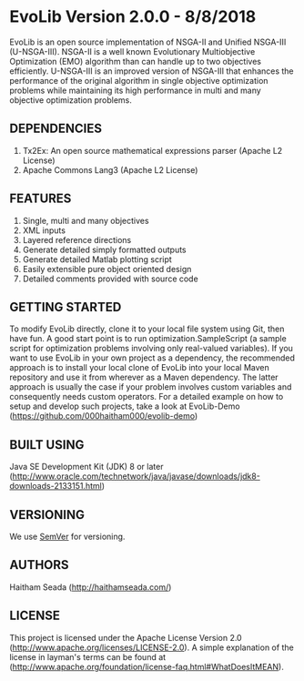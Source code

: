 # EvoLib Version 2.0.0 - 8/8/2018
EvoLib is an open source implementation of NSGA-II and Unified NSGA-III
(U-NSGA-III). NSGA-II is a well known Evolutionary Multiobjective Optimization (EMO) algorithm
than can handle up to two objectives efficiently.
U-NSGA-III is an improved version of NSGA-III that enhances the performance of the original
algorithm in single objective optimization problems while maintaining its high
performance in multi and many objective optimization problems.

## DEPENDENCIES
1. Tx2Ex: An open source mathematical expressions parser (Apache L2 License)
2. Apache Commons Lang3 (Apache L2 License)

## FEATURES
1. Single, multi and many objectives 
2. XML inputs
3. Layered reference directions
4. Generate detailed simply formatted outputs
5. Generate detailed Matlab plotting script
6. Easily extensible pure object oriented design
7. Detailed comments provided with source code

## GETTING STARTED
To modify EvoLib directly, clone it to your local file system using Git, then have fun.
A good start point is to run optimization.SampleScript (a sample script for
optimization problems involving only real-valued variables). If you want to use EvoLib
in your own project as a dependency, the recommended approach is to install your local
clone of EvoLib into your local Maven repository and use it from wherever as a Maven dependency.
The latter approach is usually the case if your problem involves custom variables
and consequently needs custom operators. For a detailed example on how to setup and develop
such projects, take a look at EvoLib-Demo (https://github.com/000haitham000/evolib-demo) 

## BUILT USING
Java SE Development Kit (JDK) 8 or later
(http://www.oracle.com/technetwork/java/javase/downloads/jdk8-downloads-2133151.html)

## VERSIONING
We use [SemVer](http://semver.org/) for versioning.

## AUTHORS
Haitham Seada (http://haithamseada.com/)

## LICENSE
This project is licensed under the Apache License Version 2.0
(http://www.apache.org/licenses/LICENSE-2.0). A simple explanation of the
license in layman's terms can be found at
(http://www.apache.org/foundation/license-faq.html#WhatDoesItMEAN).